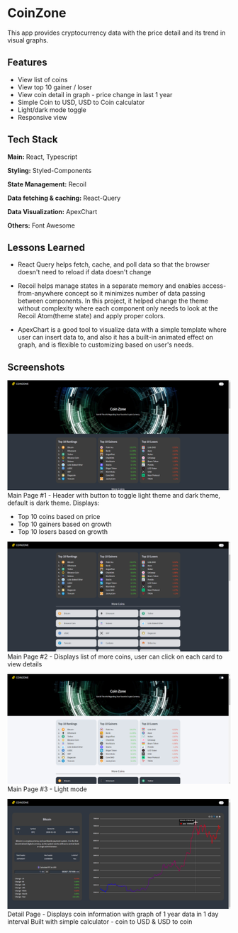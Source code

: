# CoinZone

This app provides cryptocurrency data with the price detail and its trend in visual graphs.

## Features

- View list of coins
- View top 10 gainer / loser
- View coin detail in graph - price change in last 1 year
- Simple Coin to USD, USD to Coin calculator
- Light/dark mode toggle
- Responsive view

## Tech Stack

**Main:** React, Typescript

**Styling:** Styled-Components

**State Management:** Recoil

**Data fetching & caching:** React-Query

**Data Visualization:** ApexChart

**Others:** Font Awesome

## Lessons Learned

- React Query helps fetch, cache, and poll data so that the browser doesn't need to reload if data doesn't change

- Recoil helps manage states in a separate memory and enables access-from-anywhere concept so it minimizes number of data passing between components. In this project, it helped change the theme without complexity where each component only needs to look at the Recoil Atom(theme state) and apply proper colors.

- ApexChart is a good tool to visualize data with a simple template where user can insert data to, and also it has a built-in animated effect on graph, and is flexible to customizing based on user's needs.

## Screenshots

![coins1](src/assets/screenshots/coins1.png)
Main Page #1 -
Header with button to toggle light theme and dark theme, default is dark theme.
Displays:

- Top 10 coins based on price
- Top 10 gainers based on growth
- Top 10 losers based on growth

![coins2](src/assets/screenshots/coins2.png)
Main Page #2 -
Displays list of more coins, user can click on each card to view details

![coins3](src/assets/screenshots/coins3.png)
Main Page #3 -
Light mode

![coin](src/assets/screenshots/coin.png)
Detail Page -
Displays coin information with graph of 1 year data in 1 day interval
Built with simple calculator - coin to USD & USD to coin

